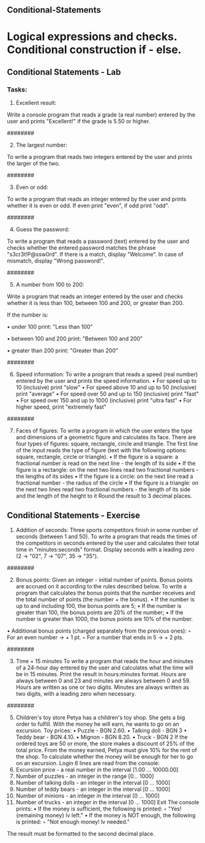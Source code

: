 ## Conditional-Statements

# Logical expressions and checks. Conditional construction if - else.

## Conditional Statements - Lab

### Tasks:

1. Excellent result:
   
Write a console program that reads a grade (a real number) entered by the user and prints "Excellent!" if the grade is 5.50 or higher.

########

2. The largest number:
   
To write a program that reads two integers entered by the user and prints the larger of the two.

########

3. Even or odd:
   
To write a program that reads an integer entered by the user and prints whether it is even or odd. 
If even print "even", if odd print "odd".

########

4. Guess the password:
   
To write a program that reads a password (text) entered by the user and checks whether the entered password matches the phrase "s3cr3t!P@ssw0rd". If there is a match, display "Welcome". In case of mismatch, display "Wrong password!".

########

5. A number from 100 to 200:
   
Write a program that reads an integer entered by the user and checks whether it is less than 100, between 100 and 200, or greater than 200.

 If the number is:
 
 • under 100 print: "Less than 100"
 
 • between 100 and 200 print: "Between 100 and 200"
 
 • greater than 200 print: "Greater than 200"

########

6. Speed ​​information:
To write a program that reads a speed (real number) entered by the user and prints the speed information.
 • For speed up to 10 (inclusive) print "slow"
 • For speed above 10 and up to 50 (inclusive) print "average"
 • For speed over 50 and up to 150 (inclusive) print "fast"
 • For speed over 150 and up to 1000 (inclusive) print "ultra fast"
 • For higher speed, print "extremely fast"

########

7. Faces of figures:
To write a program in which the user enters the type and dimensions of a geometric figure and calculates its face. There are four types of figures: square, rectangle, circle and triangle. The first line of the input reads the type of figure (text with the following options: square, rectangle, circle or triangle).
 • If the figure is a square: a fractional number is read on the next line - the length of its side
 • If the figure is a rectangle: on the next two lines read two fractional numbers - the lengths of its sides
 • If the figure is a circle: on the next line read a fractional number - the radius of the circle
 • If the figure is a triangle: on the next two lines read two fractional numbers - the length of its side and the length of the height to it
Round the result to 3 decimal places.

## Conditional Statements - Exercise

1. Addition of seconds:
Three sports competitors finish in some number of seconds (between 1 and 50). To write a program that reads the times of the competitors in seconds entered by the user and calculates their total time in "minutes:seconds" format. Display seconds with a leading zero (2 -> "02", 7 -> "07", 35 -> "35").

########

2. Bonus points:
Given an integer - initial number of points. Bonus points are accrued on it according to the rules described below. To write a program that calculates the bonus points that the number receives and the total number of points (the number + the bonus).
 • If the number is up to and including 100, the bonus points are 5;
 • If the number is greater than 100, the bonus points are 20% of the number;
 • If the number is greater than 1000, the bonus points are 10% of the number.

 • Additional bonus points (charged separately from the previous ones):
 ◦ For an even number -> + 1 pt.
 ◦ For a number that ends in 5 -> + 2 pts.

########

3. Time + 15 minutes
To write a program that reads the hour and minutes of a 24-hour day entered by the user and calculates what the time will be in 15 minutes. Print the result in hours:minutes format. Hours are always between 0 and 23 and minutes are always between 0 and 59. Hours are written as one or two digits. Minutes are always written as two digits, with a leading zero when necessary.

########

5. Children's toy store
Petya has a children's toy shop. She gets a big order to fulfill. With the money he will earn, he wants to go on an excursion.
Toy prices:
 • Puzzle - BGN 2.60.
 • Talking doll - BGN 3
 • Teddy bear - BGN 4.10.
 • Mignon - BGN 8.20.
 • Truck - BGN 2
If the ordered toys are 50 or more, the store makes a discount of 25% of the total price. From the money earned, Petya must give 10% for the rent of the shop. To calculate whether the money will be enough for her to go on an excursion.
Login
6 lines are read from the console:
 1. Excursion price - a real number in the interval [1.00 … 10000.00]
 2. Number of puzzles - an integer in the range [0… 1000]
 3. Number of talking dolls - an integer in the interval [0 … 1000]
 4. Number of teddy bears - an integer in the interval [0 … 1000]
 5. Number of minions - an integer in the interval [0 … 1000]
 6. Number of trucks - an integer in the interval [0 … 1000]
Exit
The console prints:
 • If the money is sufficient, the following is printed:
 ◦ "Yes! {remaining money} lv left."
 • If the money is NOT enough, the following is printed:
 ◦ "Not enough money! lv needed."

The result must be formatted to the second decimal place.


